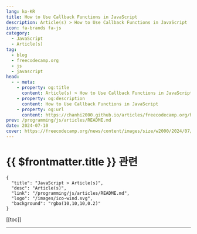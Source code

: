 ```yaml
---
lang: ko-KR
title: How to Use Callback Functions in JavaScript
description: Article(s) > How to Use Callback Functions in JavaScript
icon: fa-brands fa-js
category: 
  - JavaScript
  - Article(s)
tag: 
  - blog
  - freecodecamp.org
  - js
  - javascript
head:
  - - meta:
    - property: og:title
      content: Article(s) > How to Use Callback Functions in JavaScript
    - property: og:description
      content: How to Use Callback Functions in JavaScript
    - property: og:url
      content: https://chanhi2000.github.io/articles/freecodecamp.org/how-to-send-http-requests-using-javascript.html
prev: /programming/js/articles/README.md
date: 2024-07-10
cover: https://freecodecamp.org/news/content/images/size/w2000/2024/07/js-http.png
---
```


# {{ $frontmatter.title }} 관련

```component VPCard
{
  "title": "JavaScript > Article(s)",
  "desc": "Article(s)",
  "link": "/programming/js/articles/README.md",
  "logo": "/images/ico-wind.svg",
  "background": "rgba(10,10,10,0.2)"
}
```

[[toc]]

---

<SiteInfo
  name="How to Use Callback Functions in JavaScript"
  desc="Nowadays, the interaction between web applications relies on HTTP. For instance, let's say you have an online shop application and you want to create a new product. You have to fill in all the necessary information and probably click on a button that says 'Create'. This action will send..."
  url="https://freecodecamp.org/news/how-to-send-http-requests-using-javascript/"
  logo="https://cdn.freecodecamp.org/universal/favicons/favicon.ico"
  preview="https://freecodecamp.org/news/content/images/size/w2000/2024/07/js-http.png"/>

<!-- TODO: 작성 -->



